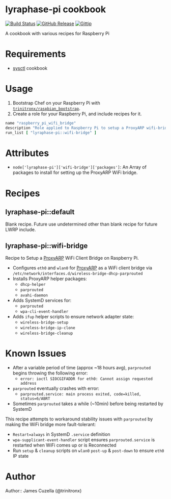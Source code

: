 lyraphase-pi cookbook
======================
[![Build Status](http://img.shields.io/travis/trinitronx/lyraphase-pi.svg)](https://travis-ci.org/trinitronx/lyraphase-pi)
[![GitHub Release](https://img.shields.io/github/release/trinitronx/lyraphase-pi.svg)](https://github.com/trinitronx/lyraphase-pi/releases)
[![Gittip](http://img.shields.io/gittip/trinitronx.svg)](https://www.gittip.com/trinitronx)

A cookbook with various recipes for Raspberry Pi

# Requirements

 - [sysctl][1] cookbook

# Usage

1. Bootstrap Chef on your Raspberry Pi with [`trinitronx/raspbian_bootstrap`][pi-bootstrap].
2. Create a role for your Raspberry Pi, and include recipes for it.


```ruby
name "raspberry_pi_wifi_bridge"
description "Role applied to Raspberry Pi to setup a ProxyARP wifi-bridge."
run_list [ "lyraphase-pi::wifi-bridge" ]
```

# Attributes

  - `node['lyraphase-pi']['wifi-bridge']['packages']`: An Array of packages to install for setting up the ProxyARP WiFi bridge.

# Recipes

## lyraphase-pi::default

Blank recipe. Future use undetermined other than blank recipe for future LWRP include.

## lyraphase-pi::wifi-bridge

Recipe to Setup a [ProxyARP][2] WiFi Client Bridge on Raspberry Pi.

  - Configures `eth0` and `wlan0` for [ProxyARP][1] as a WiFi client bridge via `/etc/network/interfaces.d/wireless-bridge-dhcp-parprouted`
  - Installs ProxyARP helper packages:
    - `dhcp-helper`
    - `parprouted`
    - `avahi-daemon`
  - Adds SystemD services for:
    - `parprouted`
    - `wpa-cli-event-handler`
  - Adds `ifup` helper scripts to ensure network adapter state:
    - `wireless-bridge-setup`
    - `wireless-bridge-ip-clone`
    - `wireless-bridge-cleanup`

# Known Issues

  - After a variable period of time (approx ~18 hours avg), `parprouted` begins throwing the following error:
    - `error: ioctl SIOCGIFADDR for eth0: Cannot assign requested address`
  - `parprouted` eventually crashes with error:
    - `parprouted.service: main process exited, code=killed, status=6/ABRT`
  - Sometimes `parprouted` takes a while (~10min) before being restarted by SystemD

 This recipe attempts to workaround stability issues with `parprouted` by making the WiFi bridge more fault-tolerant:

  - `Restart=always` in SystemD `.service` definition
  - `wpa-supplicant-event-handler` script ensures `parprouted.service` is restarted when WiFi comes up or is Reconnected
  - Run `setup` & `cleanup` scripts on `wlan0` `post-up` & `post-down` to ensure `eth0` IP state

# Author

Author:: James Cuzella (@trinitronx)

[1]: https://supermarket.chef.io/cookbooks/sysctl
[2]: https://wiki.debian.org/BridgeNetworkConnectionsProxyArp
[pi-bootstrap]: https://github.com/trinitronx/raspbian_bootstrap